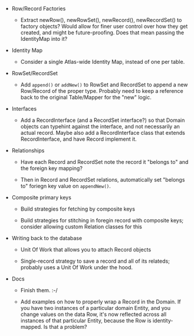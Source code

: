 - Row/Record Factories

    - Extract newRow(), newRowSet(), newRecord(), newRecordSet() to factory objects? Would allow for finer user control over how they get created, and might be future-proofing. Does that mean passing the IdentityMap into it?

- Identity Map

    - Consider a single Atlas-wide Identity Map, instead of one per table.

- RowSet/RecordSet

    - Add `append()` or `addNew()` to RowSet and RecordSet to append a new Row/Record of the proper type. Probably need to keep a reference back to the original Table/Mapper for the "new" logic.

- Interfaces

    - Add a RecordInterface (and a RecordSet interface?) so that Domain objects can typehint against the interface, and not necessarily an actual record. Maybe also add a <Type>RecordInterface class that extends RecordInterface, and have <Type>Record implement it.

- Relationships

    - Have each Record and RecordSet note the record it "belongs to" and the foreign key mapping?

    - Then in Record and RecordSet relations, automatically set "belongs to" foriegn key value on `appendNew()`.

- Composite primary keys

    - Build strategies for fetching by composite keys

    - Build strategies for stitching in foregin record with composite keys; consider allowing custom Relation classes for this

- Writing back to the database

    - Unit Of Work that allows you to attach Record objects

    - Single-record strategy to save a record and all of its relateds; probably
    uses a Unit Of Work under the hood.

- Docs

    - Finish them. :-/

    - Add examples on how to properly wrap a Record in the Domain. If you have two instances of a particular domain Entity, and you change values on the data Row, it's now reflected across all instances of that particular Entity, because the Row is identity-mapped. Is that a problem?
